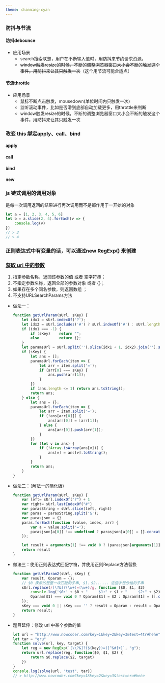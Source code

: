 ```yaml
---
theme: channing-cyan
---
```


### 防抖与节流

#### 防抖**debounce**
+ 应用场景
    + search搜索联想，用户在不断输入值时，用防抖来节约请求资源。
    + ~~window触发resize的时候，不断的调整浏览器窗口大小会不断的触发这个事件，用防抖来让其只触发一次~~（这个用节流可能合适点）


#### 节流**throttle**
+ 应用场景
    + 鼠标不断点击触发，mousedown(单位时间内只触发一次)
    + 监听滚动事件，比如是否滑到底部自动加载更多，用throttle来判断
    + window触发resize的时候，不断的调整浏览器窗口大小会不断的触发这个事件，用防抖来让其只触发一次

### 改变 this 绑定**apply、call、bind**

#### apply
#### call
#### bind
#### new

### js 链式调用的调用对象

是每一次调用返回的结果进行再次调用而不是都作用于一开始的对象

```js
let a = [1, 2, 3, 4, 5, 6]
let b = a.slice(2, 4).forEach(v => {
    console.log(v)
})
// > 3
// > 4
```

### 正则表达式中有变量的话，可以通过new RegExp() 来创建

### [获取 url 中的参数](https://www.nowcoder.com/practice/a3ded747e3884a3c86d09d88d1652e10)

1. 指定参数名称，返回该参数的值 或者 空字符串；
2. 不指定参数名称，返回全部的参数对象 或者 {}；
3. 如果存在多个同名参数，则返回数组 ；
4. 不支持URLSearchParams方法

+ 做法一：

  ```js
  function getUrlParam(sUrl, sKey) {
      let idx1 = sUrl.indexOf('?');
      let idx2 = sUrl.includes('#') ? sUrl.indexOf('#') : sUrl.length;
      if (idx1 === -1) {
          if (sKey)    return "";
          else         return {};
      }
      let paramsUrl = sUrl.split('').slice(idx1 + 1, idx2).join('').split('&');
      if (sKey) {
          let ans = [];
          paramsUrl.forEach(item => {
              let arr = item.split('=');
              if (arr[0] === sKey) {
                  ans.push(arr[1]);
              }
          })
          if (ans.length <= 1) return ans.toString();
          return ans;
      } else {
          let ans = {};
          paramsUrl.forEach(item => {
              let arr = item.split('=');
              if (!ans[arr[0]]) {
                  ans[arr[0]] = [arr[1]];
              } else {
                  ans[arr[0]].push(arr[1]);
              }
          })
          for (let v in ans) {
              if (!Array.isArray(ans[v])) {
                  ans[v] = ans[v].toString();
              }
          }
          return ans;
      }
  }
  ```

  

+ 做法二：（解法一的简化版）

  ```js
  function getUrlParam(sUrl, sKey) {
      var left= sUrl.indexOf("?") + 1
      var right= sUrl.lastIndexOf("#")
      var parasString = sUrl.slice(left, right)
      var paras = parasString.split('&');
      var parasjson = {}
      paras.forEach(function (value, index, arr) {
          var a = value.split('=');
          parasjson[a[0]] !== undefined ? parasjson[a[0]] = [].concat(parasjson[a[0]], a[1]) : parasjson[a[0]] = a[1];
      });
  
      let result = arguments[1] !== void 0 ? (parasjson[arguments[1]] || '') : parasjson;
      return result
  }
  ```

  

+ 做法三：使用正则表达式匹配字符，并使用正则Replace方法替换

  ```js
  function getUrlParam2(sUrl, sKey) {
      var result, Oparam = {};
      // $0 表示的是整一块匹配的子串, $1、$2...... 这些才是分组的子串
      sUrl.replace(/[\?&]?(\w+)=(\w+)/g, function ($0, $1, $2) 
          console.log('$0:' + $0 + "     $1:" + $1 + "     $2:" + $2);
          Oparam[$1] === void 0 ? Oparam[$1] = $2 : Oparam[$1] = [].concat(Oparam[$1], $2);
      });
      sKey === void 0 || sKey === '' ? result = Oparam : result = Oparam[sKey] || '';
      return result;
  }
  ```

  

+ 题目延伸：修改 url 中某个参数的值

  ```js
  let url = "http://www.nowcoder.com?key=1&key=2&key=3&test=4tr#hehe"
  let tar = "eru"
  function solve(url, key, target) {
      let reg = new RegExp(`[\\?&]?(${key})=([^&#]+)`, "g");
      return url.replace(reg, function($0, $1, $2) {
          return $0.replace($2, target)
      })
  }
  console.log(solve(url, "test", tar))
  // > http://www.nowcoder.com?key=1&key=2&key=3&test=eru#hehe
  ```

  